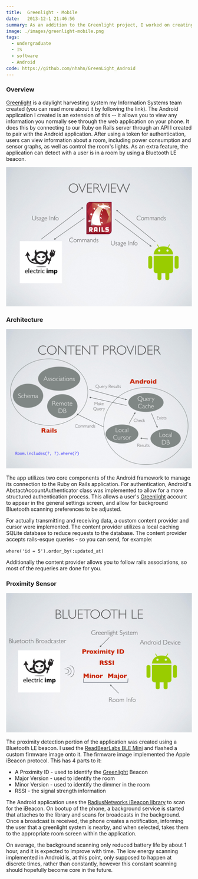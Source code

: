 ```yaml
---
title:  Greenlight - Mobile 
date:   2013-12-1 21:46:56
summary: As an addition to the Greenlight project, I worked on creating a mobile application that allows you to control the system and receive information about its current status. Additionally, this application works with a Bluetooth Low Energy beacon to detect if you are close to a Greelight-enabled room and alerts you appropriately. 
image: ./images/greenlight-mobile.png
tags:
  - undergraduate
  - IS
  - software
  - Android
code: https://github.com/nhahn/GreenLight_Android
---
```


### Overview

[Greenlight][3] is a daylight harvesting system my Information Systems team created (you can read more about it by following the link). The Android application I created is an extension of this -- it allows you to view any information you normally see through the web application on your phone. It does this by connecting to our Ruby on Rails server through an API I created to pair with the Android application. After using a token for authentication, users can view information about a room, including power consumption and sensor graphs, as well as control the room's lights. As an extra feature, the application can detect with a user is in a room by using a Bluetooth LE beacon. 

<img class="th" src="./images/Greenlight_Mobile.002.png">


### Architecture

<img class="th" src="./images/Greenlight_Mobile.004.png">

The app utilizes two core components of the Android framework to manage its connection to the Ruby on Rails application. For authentication, Android's AbstactAccountAuthenticator class was implemented to allow for a more structured authentication process. This allows a user's
[Greenlight][3] account to appear in the general settings screen, and allow for background Bluetooth scanning preferences to be adjusted. 

For actually transmitting and receiving data, a custom content provider and cursor were implemented. The content provider utilizes a local caching SQLite database to reduce requests to the database. The content provider accepts rails-esque queries - so you can send, for example: 

`where('id = 5').order_by(:updated_at)`

Additionally the content provider allows you to follow rails associations, so most of the requeries are done for you. 


### Proximity Sensor

<img class="th" src="./images/Greenlight_Mobile.005.png">

The proximity detection portion of the application was created using a Bluetooth LE beacon. I used the [ReadBearLabs BLE Mini][1] and flashed a custom firmware image onto it. The firmware image implemented the Apple iBeacon protocol. This has 4 parts to it: 

* A Proximity ID - used to identify the [Greenlight][3] Beacon
* Major Version - used to identify the room
* Minor Version - used to identify the dimmer in the room
* RSSI - the signal strength information

The Android application uses the [RadiusNetworks iBeacon library][2] to scan for the iBeacon. On bootup of the phone, a background service is started that attaches to the library and scans for broadcasts in the background. Once a broadcast is received, the phone creates a notification, informing the user that a greenlight system is nearby, and when selected, takes them to the appropriate room screen within the application.

On average, the background scanning only reduced battery life by about 1 hour, and it is expected to improve with time. The low energy scanning implemented in Android is, at this point, only supposed to happen at discrete times, rather than constantly, however this constant scanning should hopefully become core in the future. 

[1]: http://redbearlab.com/blemini/
[2]: http://developer.radiusnetworks.com/ibeacon/android/
[3]: /portfolio/greenlight.html